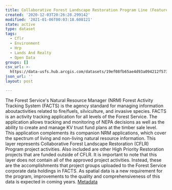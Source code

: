 ```yaml
---
title: Collaborative Forest Landscape Restoration Program Line (Feature Layer)
created: '2020-12-03T20:26:28.299142'
modified: '2021-01-06T00:03:18.608121'
state: active
type: dataset
tags:
  - Cflr
  - Environment
  - Hrp
  - Lands And Realty
  - Open Data
groups: []
csv_url: >-
  https://data-usfs.hub.arcgis.com/datasets/19ef08fb65ae4d93a094212f5735b068_3.csv?outSR=%7B%22latestWkid%22%3A4269%2C%22wkid%22%3A4269%7D
json_url: ''
layout: post

---
```

The Forest Service's Natural Resource Manager (NRM) Forest Activity Tracking System (FACTS) is the agency standard for managing information aboutactivities related to fire/fuels, silviculture, and invasive species. FACTS is an activity tracking application for all levels of the Forest Service. The application allows tracking and monitoring of NEPA decisions as well as the ability to create and manage KV trust fund plans at the timber sale level. This application complements its companion NRM applications, which cover the spectrum of living and non-living natural resource information. This layer represents Collaborative Forest Landscape Restoration (CFLR) Program project activities. Also included are other High Priority Restoration projects that are funded outside of CFLR. It is important to note that this layer does not contain all of the approved project activities. Instead, these are the accomplishments that project groups uploaded to the Forest Service corporate data holdings in FACTS. As spatial data is a new requirement for the program, improvements to the quality and comprehensiveness of this data is expected in coming years. <a href='https://data.fs.usda.gov/geodata/edw/edw_resources/meta/S_USA.Activity_CFLRP_LN.xml' target='_blank'>Metadata</a>

